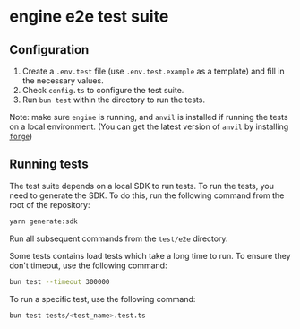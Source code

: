 # engine e2e test suite
## Configuration
1. Create a `.env.test` file (use `.env.test.example` as a template) and fill in the necessary values.
2. Check `config.ts` to configure the test suite.
3. Run `bun test` within the directory to run the tests.

Note: make sure `engine` is running, and `anvil` is installed if running the tests on a local environment. (You can get the latest version of `anvil` by installing [`forge`](https://book.getfoundry.sh/getting-started/installation))

## Running tests
The test suite depends on a local SDK to run tests. To run the tests, you need to generate the SDK. To do this, run the following command from the root of the repository:

```bash
yarn generate:sdk
```
Run all subsequent commands from the `test/e2e` directory.

Some tests contains load tests which take a long time to run. To ensure they don't timeout, use the following command:

```bash
bun test --timeout 300000
```

To run a specific test, use the following command:

```bash
bun test tests/<test_name>.test.ts
```